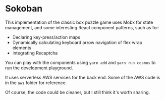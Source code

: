 # Sokoban

This implementation of the classic box puzzle game uses Mobx for state management, and some interesting React component patterns, such as for:
- Declaring key-press/action maps
- Dynamically calculating keyboard arrow navigation of flex wrap elements
- Integrating Recaptcha

You can play with the components using `yarn add` and `yarn run cosmos` to run the development playground.

It uses serverless AWS services for the back end. Some of the AWS code is in the `aws` folder for reference.

Of course, the code could be cleaner, but I still think it's worth sharing.
